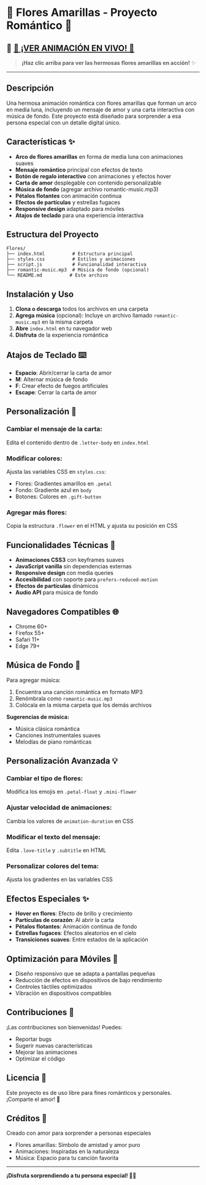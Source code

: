 # 🌻 Flores Amarillas - Proyecto Romántico 💛

## 🎁 **[🌻 ¡VER ANIMACIÓN EN VIVO! 🌻](https://miguelin04.github.io/Flores-Amarillas-/index.html)**

> **¡Haz clic arriba para ver las hermosas flores amarillas en acción!** ✨

---

## Descripción

Una hermosa animación romántica con flores amarillas que forman un arco en media luna, incluyendo un mensaje de amor y una carta interactiva con música de fondo. Este proyecto está diseñado para sorprender a esa persona especial con un detalle digital único.

## Características ✨

- **Arco de flores amarillas** en forma de media luna con animaciones suaves
- **Mensaje romántico** principal con efectos de texto
- **Botón de regalo interactivo** con animaciones y efectos hover
- **Carta de amor** desplegable con contenido personalizable
- **Música de fondo** (agregar archivo romantic-music.mp3)
- **Pétalos flotantes** con animación continua
- **Efectos de partículas** y estrellas fugaces
- **Responsive design** adaptado para móviles
- **Atajos de teclado** para una experiencia interactiva

## Estructura del Proyecto

```
Flores/
├── index.html          # Estructura principal
├── styles.css          # Estilos y animaciones
├── script.js           # Funcionalidad interactiva
├── romantic-music.mp3  # Música de fondo (opcional)
└── README.md          # Este archivo
```

## Instalación y Uso

1. **Clona o descarga** todos los archivos en una carpeta
2. **Agrega música** (opcional): Incluye un archivo llamado `romantic-music.mp3` en la misma carpeta
3. **Abre** `index.html` en tu navegador web
4. **Disfruta** de la experiencia romántica

## Atajos de Teclado ⌨️

- **Espacio**: Abrir/cerrar la carta de amor
- **M**: Alternar música de fondo
- **F**: Crear efecto de fuegos artificiales
- **Escape**: Cerrar la carta de amor

## Personalización 🎨

### Cambiar el mensaje de la carta:
Edita el contenido dentro de `.letter-body` en `index.html`

### Modificar colores:
Ajusta las variables CSS en `styles.css`:
- Flores: Gradientes amarillos en `.petal`
- Fondo: Gradiente azul en `body`
- Botones: Colores en `.gift-button`

### Agregar más flores:
Copia la estructura `.flower` en el HTML y ajusta su posición en CSS

## Funcionalidades Técnicas 🔧

- **Animaciones CSS3** con keyframes suaves
- **JavaScript vanilla** sin dependencias externas
- **Responsive design** con media queries
- **Accesibilidad** con soporte para `prefers-reduced-motion`
- **Efectos de partículas** dinámicos
- **Audio API** para música de fondo

## Navegadores Compatibles 🌐

- Chrome 60+
- Firefox 55+
- Safari 11+
- Edge 79+

## Música de Fondo 🎵

Para agregar música:
1. Encuentra una canción romántica en formato MP3
2. Renómbrala como `romantic-music.mp3`
3. Colócala en la misma carpeta que los demás archivos

**Sugerencias de música:**
- Música clásica romántica
- Canciones instrumentales suaves
- Melodías de piano románticas

## Personalización Avanzada 💡

### Cambiar el tipo de flores:
Modifica los emojis en `.petal-float` y `.mini-flower`

### Ajustar velocidad de animaciones:
Cambia los valores de `animation-duration` en CSS

### Modificar el texto del mensaje:
Edita `.love-title` y `.subtitle` en HTML

### Personalizar colores del tema:
Ajusta los gradientes en las variables CSS

## Efectos Especiales ✨

- **Hover en flores**: Efecto de brillo y crecimiento
- **Partículas de corazón**: Al abrir la carta
- **Pétalos flotantes**: Animación continua de fondo
- **Estrellas fugaces**: Efectos aleatorios en el cielo
- **Transiciones suaves**: Entre estados de la aplicación

## Optimización para Móviles 📱

- Diseño responsivo que se adapta a pantallas pequeñas
- Reducción de efectos en dispositivos de bajo rendimiento
- Controles táctiles optimizados
- Vibración en dispositivos compatibles

## Contribuciones 🤝

¡Las contribuciones son bienvenidas! Puedes:
- Reportar bugs
- Sugerir nuevas características
- Mejorar las animaciones
- Optimizar el código

## Licencia 📄

Este proyecto es de uso libre para fines románticos y personales. ¡Comparte el amor! 💛

## Créditos 🙏

Creado con amor para sorprender a personas especiales
- Flores amarillas: Símbolo de amistad y amor puro
- Animaciones: Inspiradas en la naturaleza
- Música: Espacio para tu canción favorita

---

**¡Disfruta sorprendiendo a tu persona especial! 🌻💛**

